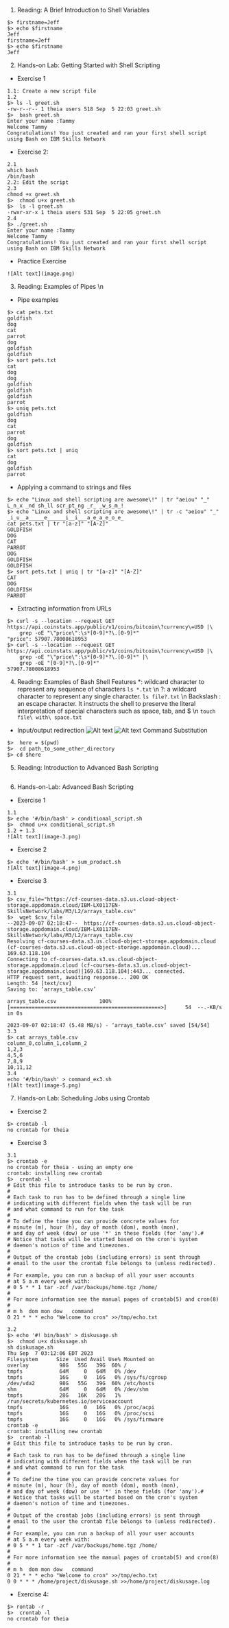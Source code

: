 1. Reading: A Brief Introduction to Shell Variables
```
$> firstname=Jeff
$> echo $firstname
Jeff
firstname=Jeff
$> echo $firstname
Jeff
```
2. Hands-on Lab: Getting Started with Shell Scripting
- Exercise 1
```
1.1: Create a new script file
1.2
$> ls -l greet.sh 
-rw-r--r-- 1 theia users 518 Sep  5 22:03 greet.sh
$>  bash greet.sh
Enter your name :Tammy
Welcome Tammy
Congratulations! You just created and ran your first shell script using Bash on IBM Skills Network
```
- Exercise 2:
```
2.1
which bash
/bin/bash
2.2: Edit the script
2.3
chmod +x greet.sh
$>  chmod u+x greet.sh
$>  ls -l greet.sh
-rwxr-xr-x 1 theia users 531 Sep  5 22:05 greet.sh
2.4
$> ./greet.sh
Enter your name :Tammy
Welcome Tammy
Congratulations! You just created and ran your first shell script using Bash on IBM Skills Network
```
- Practice Exercise
```
![Alt text](image.png)
```
3. Reading: Examples of Pipes \n
- Pipe examples 
```
$> cat pets.txt
goldfish
dog
cat
parrot
dog
goldfish
goldfish
$> sort pets.txt
cat
dog
dog
goldfish
goldfish
goldfish
parrot
$> uniq pets.txt
goldfish
dog
cat
parrot
dog
goldfish
$> sort pets.txt | uniq
cat
dog
goldfish
parrot
```
- Applying a command to strings and files
```
$> echo "Linux and shell scripting are awesome\!" | tr "aeiou" "_"
L_n_x _nd sh_ll scr_pt_ng _r_ _w_s_m_!
$> echo "Linux and shell scripting are awesome\!" | tr -c "aeiou" "_"
_i_u__a_____e______i__i___a_e_a_e_o_e_
cat pets.txt | tr "[a-z]" "[A-Z]"
GOLDFISH
DOG
CAT
PARROT
DOG
GOLDFISH
GOLDFISH
$> sort pets.txt | uniq | tr "[a-z]" "[A-Z]"
CAT
DOG
GOLDFISH
PARROT
```
- Extracting information from URLs
```
$> curl -s --location --request GET https://api.coinstats.app/public/v1/coins/bitcoin\?currency\=USD |\
    grep -oE "\"price\":\s*[0-9]*?\.[0-9]*"
"price": 57907.78008618953
$> curl -s --location --request GET https://api.coinstats.app/public/v1/coins/bitcoin\?currency\=USD |\
    grep -oE "\"price\":\s*[0-9]*?\.[0-9]*" |\
    grep -oE "[0-9]*?\.[0-9]*"
57907.78008618953
```


4. Reading: Examples of Bash Shell Features
*: wildcard character to represent any sequence of characters  ```ls *.txt``` \n
?: a wildcard character to represent any single character. ```ls file?.txt``` \n
Backslash : an escape character. It instructs the shell to preserve the literal interpretation of special characters such as space, tab, and $ \n
```touch file\ with\ space.txt```
- Input/output redirection
![Alt text](image-1.png)
![Alt text](image-2.png)
Command Substitution
```
$>  here = $(pwd)
$>  cd path_to_some_other_directory
$> cd $here
```
5. Reading: Introduction to Advanced Bash Scripting
```
```
6. Hands-on-Lab: Advanced Bash Scripting
- Exercise 1
```
1.1
$> echo '#/bin/bash' > conditional_script.sh
$>  chmod u+x conditional_script.sh 
1.2 + 1.3
![Alt text](image-3.png)
```
- Exercise 2
```
$> echo '#/bin/bash' > sum_product.sh
![Alt text](image-4.png)
```
- Exercise 3
```
3.1
$> csv_file="https://cf-courses-data.s3.us.cloud-object-storage.appdomain.cloud/IBM-LX0117EN-SkillsNetwork/labs/M3/L2/arrays_table.csv"
$>  wget $csv_file
--2023-09-07 02:18:47--  https://cf-courses-data.s3.us.cloud-object-storage.appdomain.cloud/IBM-LX0117EN-SkillsNetwork/labs/M3/L2/arrays_table.csv
Resolving cf-courses-data.s3.us.cloud-object-storage.appdomain.cloud (cf-courses-data.s3.us.cloud-object-storage.appdomain.cloud)... 169.63.118.104
Connecting to cf-courses-data.s3.us.cloud-object-storage.appdomain.cloud (cf-courses-data.s3.us.cloud-object-storage.appdomain.cloud)|169.63.118.104|:443... connected.
HTTP request sent, awaiting response... 200 OK
Length: 54 [text/csv]
Saving to: ‘arrays_table.csv’

arrays_table.csv              100%[=================================================>]      54  --.-KB/s    in 0s      

2023-09-07 02:18:47 (5.48 MB/s) - ‘arrays_table.csv’ saved [54/54]
3.3
$> cat arrays_table.csv 
column_0,column_1,column_2
1,2,3
4,5,6
7,8,9
10,11,12
3.4
echo '#/bin/bash' > command_ex3.sh
![Alt text](image-5.png)

```
7. Hands-on Lab: Scheduling Jobs using Crontab
- Exercise 2 
```
$> crontab -l
no crontab for theia
```
- Exercise 3
```
3.1 
$> crontab -e
no crontab for theia - using an empty one
crontab: installing new crontab
$>  crontab -l
# Edit this file to introduce tasks to be run by cron.
# 
# Each task to run has to be defined through a single line
# indicating with different fields when the task will be run
# and what command to run for the task
# 
# To define the time you can provide concrete values for
# minute (m), hour (h), day of month (dom), month (mon),
# and day of week (dow) or use '*' in these fields (for 'any').# 
# Notice that tasks will be started based on the cron's system
# daemon's notion of time and timezones.
# 
# Output of the crontab jobs (including errors) is sent through
# email to the user the crontab file belongs to (unless redirected).
# 
# For example, you can run a backup of all your user accounts
# at 5 a.m every week with:
# 0 5 * * 1 tar -zcf /var/backups/home.tgz /home/
# 
# For more information see the manual pages of crontab(5) and cron(8)
# 
# m h  dom mon dow   command
0 21 * * * echo "Welcome to cron" >>/tmp/echo.txt

3.2 
$> echo '#! bin/bash' > diskusage.sh
$>  chmod u+x diskusage.sh 
sh diskusage.sh 
Thu Sep  7 03:12:06 EDT 2023
Filesystem      Size  Used Avail Use% Mounted on
overlay          98G   55G   39G  60% /
tmpfs            64M     0   64M   0% /dev
tmpfs            16G     0   16G   0% /sys/fs/cgroup
/dev/vda2        98G   55G   39G  60% /etc/hosts
shm              64M     0   64M   0% /dev/shm
tmpfs            28G   16K   28G   1% /run/secrets/kubernetes.io/serviceaccount
tmpfs            16G     0   16G   0% /proc/acpi
tmpfs            16G     0   16G   0% /proc/scsi
tmpfs            16G     0   16G   0% /sys/firmware
crontab -e
crontab: installing new crontab
$>  crontab -l
# Edit this file to introduce tasks to be run by cron.
# 
# Each task to run has to be defined through a single line
# indicating with different fields when the task will be run
# and what command to run for the task
# 
# To define the time you can provide concrete values for
# minute (m), hour (h), day of month (dom), month (mon),
# and day of week (dow) or use '*' in these fields (for 'any').# 
# Notice that tasks will be started based on the cron's system
# daemon's notion of time and timezones.
# 
# Output of the crontab jobs (including errors) is sent through
# email to the user the crontab file belongs to (unless redirected).
# 
# For example, you can run a backup of all your user accounts
# at 5 a.m every week with:
# 0 5 * * 1 tar -zcf /var/backups/home.tgz /home/
# 
# For more information see the manual pages of crontab(5) and cron(8)
# 
# m h  dom mon dow   command
0 21 * * * echo "Welcome to cron" >>/tmp/echo.txt
0 0 * * * /home/project/diskusage.sh >>/home/project/diskusage.log

```
- Exercise 4: 
```
$> rontab -r
$>  crontab -l
no crontab for theia
```













